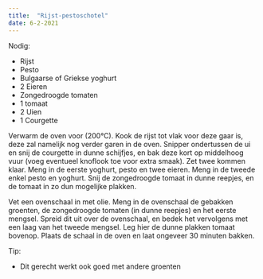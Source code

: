 ```yaml
---
title:  "Rijst-pestoschotel"
date: 6-2-2021
---
```


Nodig:
* Rijst
* Pesto
* Bulgaarse of Griekse yoghurt
* 2 Eieren
* Zongedroogde tomaten
* 1 tomaat
* 2 Uien
* 1 Courgette

Verwarm de oven voor (200°C). Kook de rijst tot vlak voor deze gaar is, deze zal namelijk nog verder garen in de oven. Snipper ondertussen de ui en snij de courgette in dunne schijfjes, en bak deze kort op middelhoog vuur (voeg eventueel knoflook toe voor extra smaak). Zet twee kommen klaar. Meng in de eerste yoghurt, pesto en twee eieren. Meng in de tweede enkel pesto en yoghurt. Snij de zongedroogde tomaat in dunne reepjes, en de tomaat in zo dun mogelijke plakken.

Vet een ovenschaal in met olie. Meng in de ovenschaal de gebakken groenten, de zongedroogde tomaten (in dunne reepjes) en het eerste mengsel. Spreid dit uit over de ovenschaal, en bedek het vervolgens met een laag van het tweede mengsel. Leg hier de dunne plakken tomaat bovenop. Plaats de schaal in de oven en laat ongeveer 30 minuten bakken.

Tip:
* Dit gerecht werkt ook goed met andere groenten